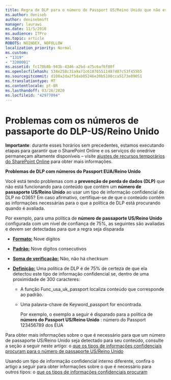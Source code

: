 ```yaml
---
title: Regra de DLP para o número do Passport US/Reino Unido que não está funcionando
ms.author: deniseb
author: denisebmsft
manager: laurawi
ms.date: 11/5/2018
ms.audience: ITPro
ms.topic: article
ROBOTS: NOINDEX, NOFOLLOW
localization_priority: Normal
ms.custom:
- "1319"
- "3200001"
ms.assetid: fc178b8b-943b-4346-a2bd-a75c6af6f80f
ms.openlocfilehash: 534e258c31a9a71c618765511487487c53f455b5
ms.sourcegitcommit: d108a2da2f5dab05246e30b5108cca5173e09051
ms.translationtype: MT
ms.contentlocale: pt-BR
ms.lasthandoff: 03/26/2020
ms.locfileid: "42977094"
---
```

# <a name="problems-with-dlp---usuk-passport-numbers"></a>Problemas com os números de passaporte do DLP-US/Reino Unido

**Importante**: durante esses horários sem precedentes, estamos executando etapas para garantir que o SharePoint Online e os serviços do onedrive permaneçam altamente disponíveis – visite [ajustes de recursos temporários do SharePoint Online](https://aka.ms/ODSPAdjustments) para obter mais informações.

**Problemas de DLP com números do Passport EUA/Reino Unido**

Você está tendo problemas com a **prevenção de perda de dados (DLP)** que não está funcionando para conteúdo que contém um **número de passaporte US/Reino Unido** ao usar um tipo de informação confidencial de DLP no O365? Em caso afirmativo, certifique-se de que o conteúdo contém as informações necessárias para o que a política de DLP está procurando quando é avaliada.
  
Por exemplo, para uma política de **número de passaporte US/Reino Unido** configurada com um nível de confiança de 75%, as seguintes são avaliadas e devem ser detectadas para que a regra seja disparada
  
- **[Formato:](https://docs.microsoft.com/office365/securitycompliance/what-the-sensitive-information-types-look-for#format-77)** Nove dígitos

- **[Padrão:](https://docs.microsoft.com/office365/securitycompliance/what-the-sensitive-information-types-look-for#pattern-77)** Nove dígitos consecutivos

- **[Soma de verificação:](https://docs.microsoft.com/office365/securitycompliance/what-the-sensitive-information-types-look-for#checksum-76)** Não, não há checksum

- **[Definição:](https://docs.microsoft.com/office365/securitycompliance/what-the-sensitive-information-types-look-for#definition-77)** Uma política de DLP é de 75% de certeza de que ela detectou este tipo de informação confidencial se, dentro de uma proximidade de 300 caracteres:

  - A função Func_usa_uk_passport localiza conteúdo que corresponde ao padrão.

  - Uma palavra-chave de Keyword_passport for encontrada.

    Por exemplo, o exemplo a seguir é disparado para a política de **número do Passport US/Reino Unido** : número do Passport 123456789 dos EUA

Para obter mais informações sobre o que é necessário para que um número de passaporte US/Reino Unido seja detectado para seu conteúdo, consulte a seção a seguir neste artigo: o [que os tipos de informações confidenciais procuram para o número de passaporte US/Reino Unido](https://docs.microsoft.com/office365/securitycompliance/what-the-sensitive-information-types-look-for#us--uk-passport-number)
  
Usando um tipo de informação confidencial interno diferente, confira o artigo a seguir para obter informações sobre o que é necessário para outros tipos: o [que os tipos de informações confidenciais procuram](https://docs.microsoft.com/office365/securitycompliance/what-the-sensitive-information-types-look-for)
  